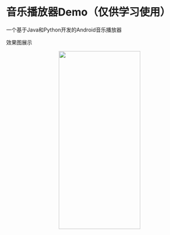 # 音乐播放器Demo（仅供学习使用）
一个基于Java和Python开发的Android音乐播放器

效果图展示
<div align="center"> <img src="https://github.com/DavidWisdom/MusicPlayerDemo/assets/88563609/deca8ec2-8f0f-40d9-b2cf-940cce1ea63e" width = 220 height = 480 /> </div>


